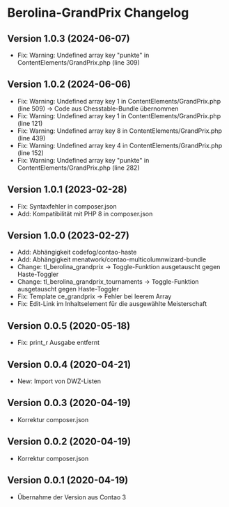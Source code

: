 # Berolina-GrandPrix Changelog

## Version 1.0.3 (2024-06-07)

* Fix: Warning: Undefined array key "punkte" in ContentElements/GrandPrix.php (line 309) 

## Version 1.0.2 (2024-06-06)

* Fix: Warning: Undefined array key 1 in ContentElements/GrandPrix.php (line 509) -> Code aus Chesstable-Bundle übernommen
* Fix: Warning: Undefined array key 1 in ContentElements/GrandPrix.php (line 121) 
* Fix: Warning: Undefined array key 8 in ContentElements/GrandPrix.php (line 439) 
* Fix: Warning: Undefined array key 4 in ContentElements/GrandPrix.php (line 152) 
* Fix: Warning: Undefined array key "punkte" in ContentElements/GrandPrix.php (line 282) 

## Version 1.0.1 (2023-02-28)

* Fix: Syntaxfehler in composer.json
* Add: Kompatibilität mit PHP 8 in composer.json

## Version 1.0.0 (2023-02-27)

* Add: Abhängigkeit codefog/contao-haste
* Add: Abhängigkeit menatwork/contao-multicolumnwizard-bundle
* Change: tl_berolina_grandprix -> Toggle-Funktion ausgetauscht gegen Haste-Toggler
* Change: tl_berolina_grandprix_tournaments -> Toggle-Funktion ausgetauscht gegen Haste-Toggler
* Fix: Template ce_grandprix -> Fehler bei leerem Array
* Fix: Edit-Link im Inhaltselement für die ausgewählte Meisterschaft

## Version 0.0.5 (2020-05-18)

* Fix: print_r Ausgabe entfernt

## Version 0.0.4 (2020-04-21)

* New: Import von DWZ-Listen

## Version 0.0.3 (2020-04-19)

* Korrektur composer.json

## Version 0.0.2 (2020-04-19)

* Korrektur composer.json

## Version 0.0.1 (2020-04-19)

* Übernahme der Version aus Contao 3
